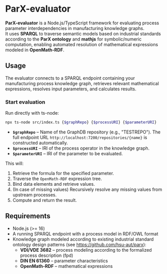 # ParX-evaluator

**ParX-evaluator** is a Node.js/TypeScript framework for evaluating process parameter interdependencies in manufacturing knowledge graphs.  
It uses **SPARQL** to traverse semantic models based on industrial standards according to the **ParX ontology** and **mathjs** for symbolic/numeric computation, enabling automated resolution of mathematical expressions modeled in **OpenMath-RDF**.


## Usage
The evaluator connects to a SPARQL endpoint containing your manufacturing process knowledge graph, retrieves relevant mathematical expressions, resolves input parameters, and calculates results.

### Start evaluation
Run directly with ts-node:
```bash
npx ts-node src/index.ts {$graphRepo} {$processURI} {$parameterURI}
```
- **`$graphRepo`** – Name of the GraphDB repository (e.g., "TESTREPO"). The full endpoint URL `http://localhost:7200/repositories/{name}` is constructed automatically.
- **`$processURI`** – IRI of the process operator in the knowledge graph.
- **`$parameterURI`** – IRI of the parameter to be evaluated.

This will:
1. Retrieve the formula for the specified parameter.
2. Traverse the `OpenMath-RDF` expression tree.
3. Bind data elements and retrieve values.
4. (In case of missing values) Recursively resolve any missing values from upstream processes.
5. Compute and return the result.

## Requirements
- Node.js (>= 16)
- A running SPARQL endpoint with a process model in RDF/OWL format
- Knowledge graph modeled according to existing industrial standard ontology design patterns (see https://github.com/hsu-aut/parx):
  - **VDI/VDE 3682** – process modeling according to the formalized process description (fpd)
  - **DIN EN 61360** – parameter characteristics
  - **OpenMath-RDF** – mathematical expressions
 
